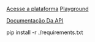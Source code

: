 [Acesse a plataforma](https://platform.openai.com/apps)
[Playground](https://platform.openai.com/playground/chat?models=gpt-4o-mini)


[Documentação Da API](https://platform.openai.com/docs/overview)

pip install -r ./requirements.txt

